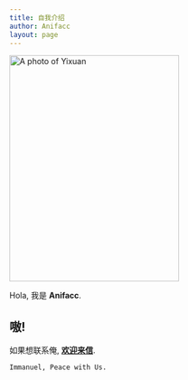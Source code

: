```yaml
---
title: 自我介绍
author: Anifacc
layout: page
---
```


  <img width="300" height="400" alt="A photo of Yixuan" src="https://dn-jeremiahzhang.qbox.me/me.jpg">

Hola, 我是 __Anifacc__. 

## 嗷!

如果想联系俺, __[欢迎来信][1]__.


	Immanuel, Peace with Us.

[1]:	mailto:z.l12@mail.scut.edu.cn